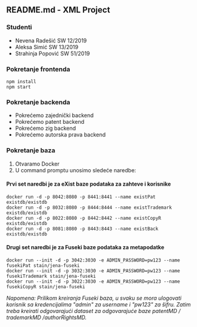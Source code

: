 ## README.md - XML Project

### Studenti
- Nevena Radešić SW 12/2019
- Aleksa Simić SW 13/2019
- Strahinja Popović SW 51/2019

### Pokretanje frontenda
```
npm install
npm start
```

### Pokretanje backenda
- Pokrećemo zajednički backend
- Pokrećemo patent backend
- Pokrećemo zig backend
- Pokrećemo autorska prava backend

### Pokretanje baza
1. Otvaramo Docker
2. U command promptu unosimo sledeće naredbe:

#### Prvi set naredbi je za eXist baze podataka za zahteve i korisnike
```
docker run -d -p 8042:8080 -p 8441:8441 --name existPat existdb/existdb
docker run -d -p 8032:8080 -p 8444:8444 --name existTrademark existdb/existdb
docker run -d -p 8022:8080 -p 8442:8442 --name existCopyR existdb/existdb
docker run -d -p 8081:8080 -p 8443:8443 --name existBack existdb/existdb
```

#### Drugi set naredbi je za Fuseki baze podataka za metapodatke
```
docker run --init -d -p 3042:3030 -e ADMIN_PASSWORD=pw123 --name fusekiPat stain/jena-fuseki
docker run --init -d -p 3032:3030 -e ADMIN_PASSWORD=pw123 --name fusekiTrademark stain/jena-fuseki
docker run --init -d -p 3022:3030 -e ADMIN_PASSWORD=pw123 --name fusekiCopyR stain/jena-fuseki
```

*Napomena: Prilikom kreiranja Fuseki baza, u svaku se mora ulogovati korisnik sa kredencijalima "admin" za username i "pw123" za šifru. Zatim treba kreirati odgovarajući dataset za odgovarajuće baze patentMD / trademarkMD  /authorRightsMD.*